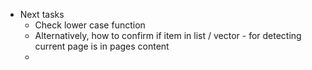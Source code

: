 - Next tasks
	- Check lower case function
	- Alternatively, how to confirm if item in list / vector - for detecting current page is in pages content
	-